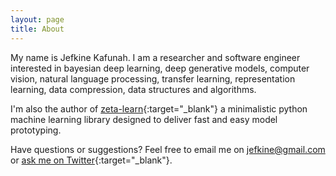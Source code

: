 ```yaml
---
layout: page
title: About
---
```


My name is Jefkine Kafunah. I am a researcher and software engineer interested in bayesian deep learning, deep generative models, computer vision, natural language processing, transfer learning, representation learning, data compression, data structures and algorithms.

I'm also the author of [zeta-learn](https://zeta-learn.com/){:target="_blank"} a minimalistic python machine learning library designed to deliver fast and easy model prototyping.

Have questions or suggestions? Feel free to email me on jefkine@gmail.com or [ask me on Twitter](https://twitter.com/jefkine){:target="_blank"}.
